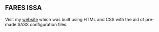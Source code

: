 ## FARES ISSA

Visit my [website](http://faresissa.com/index.html) which was built using HTML and CSS with the aid of pre-made SASS configuration files.



